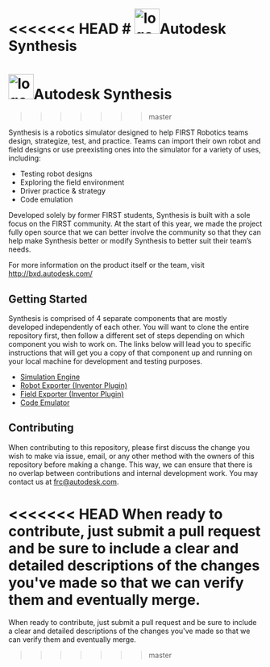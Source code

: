 <<<<<<< HEAD
﻿# <img src="http://bxd.autodesk.com/synthesis/images/synthesislogo.png" alt="logo" width="50" height ="50"/>Autodesk Synthesis
=======
# <img src="http://bxd.autodesk.com/synthesis/images/synthesislogo.png" alt="logo" width="50" height ="50"/>Autodesk Synthesis
>>>>>>> master

Synthesis is a robotics simulator designed to help FIRST Robotics teams design, strategize, test, and practice. Teams can import their own robot and field designs or use preexisting ones into the simulator for a variety of uses, including:
* Testing robot designs
* Exploring the field environment
* Driver practice & strategy
* Code emulation

Developed solely by former FIRST students, Synthesis is built with a sole focus on the FIRST community. At the start of this year, we made the project fully open source that we can better involve the community so that they can help make Synthesis better or modify Synthesis to better suit their team’s needs.

For more information on the product itself or the team, visit http://bxd.autodesk.com/

## Getting Started

Synthesis is comprised of 4 separate components that are mostly developed independently of each other. You will want to clone the entire repository first, then follow a different set of steps depending on which component you wish to work on. The links below will lead you to specific instructions that will get you a copy of that component up and running on your local machine for development and testing purposes.

* [Simulation Engine](https://github.com/Autodesk/synthesis/blob/master/engine/unity5/README.md)
* [Robot Exporter (Inventor Plugin)](https://github.com/Autodesk/synthesis/blob/master/exporters/robot_exporter/README.md)
* [Field Exporter (Inventor Plugin)](https://github.com/Autodesk/synthesis/blob/master/exporters/field_exporter/README.md)
* [Code Emulator](https://github.com/Autodesk/synthesis/blob/master/emulation/emulator/README.md)



## Contributing

When contributing to this repository, please first discuss the change you wish to make via issue, email, or any other method with the owners of this repository before making a change. This  way, we can ensure that there is no overlap between contributions and internal development work. You may contact us at frc@autodesk.com.

<<<<<<< HEAD
When ready to contribute, just submit a pull request and be sure to include a clear and detailed descriptions of the changes you've made so that we can verify them and eventually merge.
=======
When ready to contribute, just submit a pull request and be sure to include a clear and detailed descriptions of the changes you've made so that we can verify them and eventually merge.
>>>>>>> master
